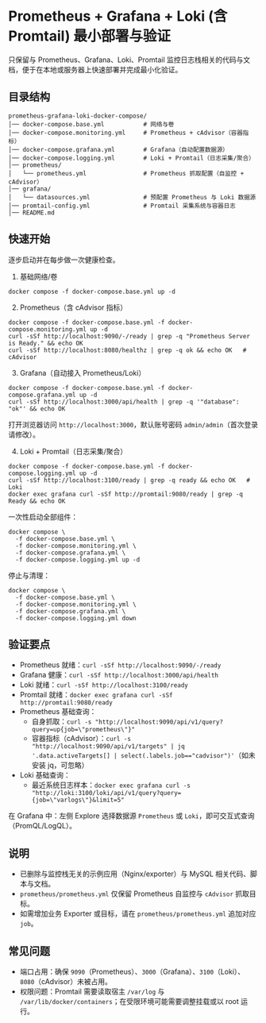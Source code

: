 # Prometheus + Grafana + Loki (含 Promtail) 最小部署与验证

只保留与 Prometheus、Grafana、Loki、Promtail 监控日志栈相关的代码与文档，便于在本地或服务器上快速部署并完成最小化验证。

## 目录结构
```
prometheus-grafana-loki-docker-compose/
│── docker-compose.base.yml           # 网络与卷
│── docker-compose.monitoring.yml     # Prometheus + cAdvisor（容器指标）
│── docker-compose.grafana.yml        # Grafana（自动配置数据源）
│── docker-compose.logging.yml        # Loki + Promtail（日志采集/聚合）
│── prometheus/
│   └── prometheus.yml                # Prometheus 抓取配置（自监控 + cAdvisor）
│── grafana/
│   └── datasources.yml               # 预配置 Prometheus 与 Loki 数据源
│── promtail-config.yml               # Promtail 采集系统与容器日志
│── README.md
```

## 快速开始
逐步启动并在每步做一次健康检查。

1) 基础网络/卷
```
docker compose -f docker-compose.base.yml up -d
```

2) Prometheus（含 cAdvisor 指标）
```
docker compose -f docker-compose.base.yml -f docker-compose.monitoring.yml up -d
curl -sSf http://localhost:9090/-/ready | grep -q "Prometheus Server is Ready." && echo OK
curl -sSf http://localhost:8080/healthz | grep -q ok && echo OK   # cAdvisor
```

3) Grafana（自动接入 Prometheus/Loki）
```
docker compose -f docker-compose.base.yml -f docker-compose.grafana.yml up -d
curl -sSf http://localhost:3000/api/health | grep -q '"database": "ok"' && echo OK
```
打开浏览器访问 `http://localhost:3000`，默认账号密码 `admin/admin`（首次登录请修改）。

4) Loki + Promtail（日志采集/聚合）
```
docker compose -f docker-compose.base.yml -f docker-compose.logging.yml up -d
curl -sSf http://localhost:3100/ready | grep -q ready && echo OK   # Loki
docker exec grafana curl -sSf http://promtail:9080/ready | grep -q Ready && echo OK
```

一次性启动全部组件：
```
docker compose \
  -f docker-compose.base.yml \
  -f docker-compose.monitoring.yml \
  -f docker-compose.grafana.yml \
  -f docker-compose.logging.yml up -d
```

停止与清理：
```
docker compose \
  -f docker-compose.base.yml \
  -f docker-compose.monitoring.yml \
  -f docker-compose.grafana.yml \
  -f docker-compose.logging.yml down
```

## 验证要点
- Prometheus 就绪：`curl -sSf http://localhost:9090/-/ready`
- Grafana 健康：`curl -sSf http://localhost:3000/api/health`
- Loki 就绪：`curl -sSf http://localhost:3100/ready`
- Promtail 就绪：`docker exec grafana curl -sSf http://promtail:9080/ready`
- Prometheus 基础查询：
  - 自身抓取：`curl -s "http://localhost:9090/api/v1/query?query=up{job=\"prometheus\"}"`
  - 容器指标（cAdvisor）：`curl -s "http://localhost:9090/api/v1/targets" | jq '.data.activeTargets[] | select(.labels.job=="cadvisor")'`（如未安装 jq，可忽略）
- Loki 基础查询：
  - 最近系统日志样本：`docker exec grafana curl -s "http://loki:3100/loki/api/v1/query?query={job=\"varlogs\"}&limit=5"`

在 Grafana 中：左侧 Explore 选择数据源 `Prometheus` 或 `Loki`，即可交互式查询（PromQL/LogQL）。

## 说明
- 已删除与监控栈无关的示例应用（Nginx/exporter）与 MySQL 相关代码、脚本与文档。
- `prometheus/prometheus.yml` 仅保留 Prometheus 自监控与 `cAdvisor` 抓取目标。
- 如需增加业务 Exporter 或目标，请在 `prometheus/prometheus.yml` 追加对应 `job`。

## 常见问题
- 端口占用：确保 `9090`（Prometheus）、`3000`（Grafana）、`3100`（Loki）、`8080`（cAdvisor）未被占用。
- 权限问题：Promtail 需要读取宿主 `/var/log` 与 `/var/lib/docker/containers`；在受限环境可能需要调整挂载或以 root 运行。

